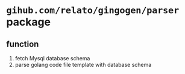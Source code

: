 # `gihub.com/relato/gingogen/parser` package

## function
1. fetch Mysql database schema
2. parse golang code file template with database schema
